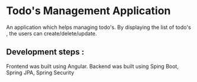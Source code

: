 # Todo's Management Application 

An application which helps managing todo's.
By displaying the list of todo's , the users can create/delete/update.
 

## Development steps :
Frontend was built using Angular.
Backend was built using Sping Boot, Spring JPA, Spring Security


